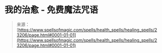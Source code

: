 <!--yml

category: 未分类

date: 2024-06-12 19:08:11

-->

# 我的治愈 - 免费魔法咒语

> 来源：[https://www.spellsofmagic.com/spells/health_spells/healing_spells/23206/page.html#0001-01-01](https://www.spellsofmagic.com/spells/health_spells/healing_spells/23206/page.html#0001-01-01)
